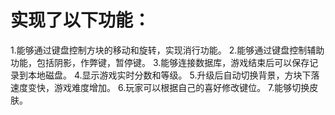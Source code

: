 # 实现了以下功能：
1.能够通过键盘控制方块的移动和旋转，实现消行功能。
2.能够通过键盘控制辅助功能，包括阴影，作弊键，暂停键。
3.能够连接数据库，游戏结束后可以保存记录到本地磁盘。
4.显示游戏实时分数和等级。
5.升级后自动切换背景，方块下落速度变快，游戏难度增加。
6.玩家可以根据自己的喜好修改键位。
7.能够切换皮肤。
